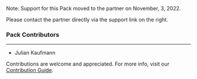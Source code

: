Note: Support for this Pack moved to the partner on November, 3, 2022.

Please contact the partner directly via the support link on the right.

### Pack Contributors

---

- Julian Kaufmann

Contributions are welcome and appreciated. For more info, visit our [Contribution Guide](https://xsoar.pan.dev/docs/contributing/contributing).
